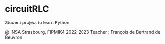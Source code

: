 # circuitRLC

Student project to learn Python

@ INSA Strasbourg, FIPMIK4 2022-2023
Teacher : François de Bertrand de Beuvron